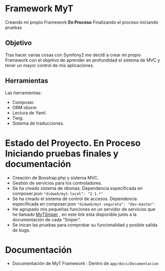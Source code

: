 # Framework MyT

Creando mi propio Framework **En Proceso** Finalizando el proceso iniciando pruebas

## Objetivo

Tras hacer varias cosas con Symfony2 me decidí a crear mi propio Framework con el objetivo de aprender en profundidad el sistema de MVC y tener un mayor control de mis aplicaciones.


## Herramientas

Las herramientas:

- Composer.
- ORM idiorm
- Lectura de Yaml.
- Twig.
- Sistema de traducciones.



# Estado del Proyecto. **En Proceso** Iniciando pruebas finales y documentación

- Creación de Boostrap.php y sistema MVC.
- Gestión de servicios para los controladores.
- Se ha creado sistema de idiomas. Dependencia especificada en composer.json `"didweb/myt-local": "2.1.*"`
- Se ha creado el sistema de control de accesos. Dependencia especificada en composer.json `"didweb/myt-segurata": "dev-master"`.
- He agrupado mis pequeñas funciones en un servidor de servicios que he llamado [MyTSniper][1] , en este link esta disponible junto a la documentación de cada "Sniper". 
- Se inican las pruebas para comprobar su funcionalidad y posible salida de bugs.

# Documentación

- Documentación de MyT Framework : Dentro de `app/docs/Documentacion`


[1]: https://github.com/Didweb/MyTsniper
